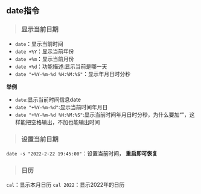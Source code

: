 
## date指令

> ### 显示当前日期

- `date`：显示当前时间
- `date +%Y`：显示当前年份
- `date +%m`：显示当前月份
- `date +%d`：功能描述:显示当前是哪一天
- `date "+%Y-%m-%d %H:%M:%S"`：显示年月日时分秒
 
**举例**

- `date`:显示当前时间信息date
- `date "+%Y-%m-%d"`:显示当前时间年月日
- `date "+%Y-%m-%d %H:%M:%S"`:显示当前时间年月日时分秒，为什么要加“”，这样能把空格输出，不加也能输出时间

> ### 设置当前日期

`date -s "2022-2-22 19:45:00"`：设置当前时间，
**重启即可恢复**

> ### 日历

`cal`：显示本月日历
`cal 2022`：显示2022年的日历